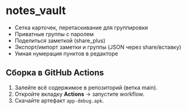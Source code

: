 # notes_vault

- Сетка карточек, перетаскивание для группировки
- Приватные группы с паролем
- Поделиться заметкой (share_plus)
- Экспорт/импорт заметки и группы (JSON через share/вставку)
- Умная нумерация пунктов в редакторе

## Сборка в GitHub Actions
1) Залейте всё содержимое в репозиторий (ветка main).
2) Откройте вкладку **Actions** → запустите workflow.
3) Скачайте артефакт `app-debug.apk`.
